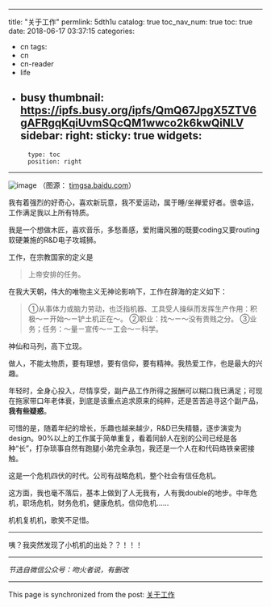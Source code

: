 
---
title: "关于工作"
permlink: 5dth1u
catalog: true
toc_nav_num: true
toc: true
date: 2018-06-17 03:37:15
categories:
- cn
tags:
- cn
- cn-reader
- life
- busy
thumbnail: https://ipfs.busy.org/ipfs/QmQ67JpgX5ZTV6gAFRgqKqiUvmSQcQM1wwco2k6kwQiNLV
sidebar:
    right:
        sticky: true
widgets:
    -
        type: toc
        position: right
---


![image](https://ipfs.busy.org/ipfs/QmQ67JpgX5ZTV6gAFRgqKqiUvmSQcQM1wwco2k6kwQiNLV)
（图源： [timgsa.baidu.com](https://timgsa.baidu.com/timg?image&quality=80&size=b9999_10000&sec=1529216543683&di=ec3a33a4290ef2bf3822248b46e909c3&imgtype=0&src=http%3A%2F%2Fpic.58pic.com%2F58pic%2F15%2F99%2F85%2F39P58PICsXg_1024.jpg)）

我有着强烈的好奇心，喜欢新玩意，我不爱运动，属于睡/坐禅爱好者。很幸运，工作满足我以上所有特质。

我是一个想做木匠，喜欢音乐，多愁善感，爱附庸风雅的既要coding又要routing软硬兼施的R&D电子攻城狮。

工作，在宗教国家的定义是
> 上帝安排的任务。

在我大天朝，伟大的唯物主义无神论影响下，工作在辞海的定义如下：
> ①从事体力或脑力劳动，也泛指机器、工具受人操纵而发挥生产作用：积极～ㄧ开始～ㄧ铲土机正在～。
②职业：找～ㄧ～没有贵贱之分。
③业务；任务：～量ㄧ宣传～ㄧ工会～ㄧ科学。

神仙和马列，高下立现。

做人，不能太物质，要有理想，要有信仰，要有精神。我热爱工作，也是最大的兴趣。

年轻时，全身心投入，尽情享受，副产品工作所得之报酬可以糊口我已满足；可现在拖家带口年老体衰，到底是该重点追求原来的纯粹，还是苦苦追寻这个副产品，**我有些疑惑**。

可惜的是，随着年纪的增长，乐趣也越来越少，R&D已失精髓，逐步演变为design。90%以上的工作属于简单重复，看着同龄人在别的公司已经是各种“长”，打杂琐事自然有跑腿小弟完全承包，我还是一个人在和代码烙铁亲密接触。

这是一个危机四伏的时代。公司有战略危机，整个社会有信任危机。

这方面，我也毫不落后，基本上做到了人无我有，人有我double的地步。中年危机，职场危机，财务危机，健康危机，信仰危机……

机机复机机，歌笑不足惜。

***
咦？我突然发现了小机机的出处？？！！！

***
*节选自微信公众号：吻火者说，有删改*

- - -

This page is synchronized from the post: [关于工作](https://steemit.com/@julian2013/5dth1u)
